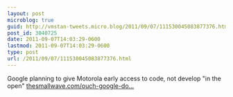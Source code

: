 ```yaml
---
layout: post
microblog: true
guid: http://vmstan-tweets.micro.blog/2011/09/07/111530045083877376.html
post_id: 3040725
date: 2011-09-07T14:03:29-0600
lastmod: 2011-09-07T14:03:29-0600
type: post
url: /2011/09/07/111530045083877376.html
---
```

Google planning to give Motorola early access to code, not develop "in the open" <a href="http://thesmallwave.com/ouch-google-document-proposes-giving-motorola">thesmallwave.com/ouch-google-do…</a>
